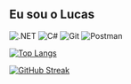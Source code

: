 ## Eu sou o Lucas

![.NET](https://img.shields.io/badge/.NET-5C2D91?style=for-the-badge&logo=.net&logoColor=white)
![C#](https://img.shields.io/badge/C%23-239120?style=for-the-badge&logo=c-sharp&logoColor=white)
![Git](https://img.shields.io/badge/GIT-E44C30?style=for-the-badge&logo=git&logoColor=white)
![Postman](https://img.shields.io/badge/Postman-FF6C37.svg?style=for-the-badge&logo=Postman&logoColor=white)

[![Top Langs](https://github-readme-stats.vercel.app/api/top-langs/?username=zSakai&layout=compact&theme=github_dark&hide_border=true&locale=pt-br)](https://github.com/anuraghazra/github-readme-stats)

[![GitHub Streak](https://streak-stats.demolab.com?user=zSakai&theme=github-dark-blue&hide_border=true&locale=pt_BR&date_format=j%2Fn%5B%2FY%5D&exclude_days=Sun%2CWed&card_width=500)](https://git.io/streak-stats)
